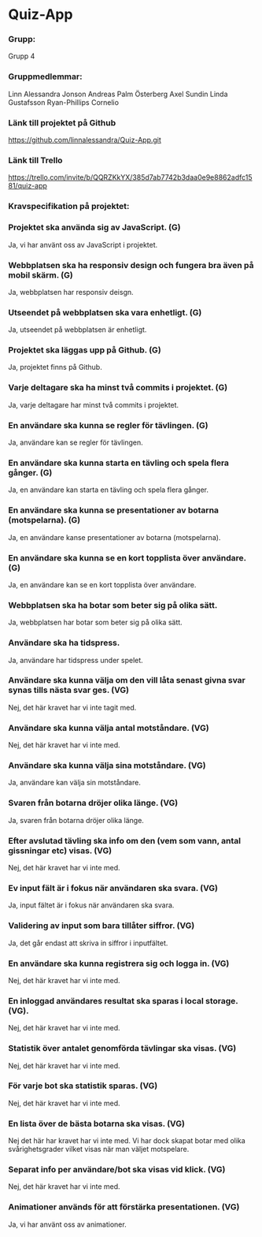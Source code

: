 # Quiz-App

### Grupp:
Grupp 4

### Gruppmedlemmar:
Linn Alessandra Jonson
Andreas Palm Österberg
Axel Sundin
Linda Gustafsson
Ryan-Phillips Cornelio

### Länk till projektet på Github
https://github.com/linnalessandra/Quiz-App.git

### Länk till Trello
https://trello.com/invite/b/QQRZKkYX/385d7ab7742b3daa0e9e8862adfc1581/quiz-app

### Kravspecifikation på projektet:

### Projektet ska använda sig av JavaScript. (G)
Ja, vi har använt oss av JavaScript i projektet.

### Webbplatsen ska ha responsiv design och fungera bra även på mobil skärm. (G)
Ja, webbplatsen har responsiv deisgn.

### Utseendet på webbplatsen ska vara enhetligt. (G)
Ja, utseendet på webbplatsen är enhetligt.

### Projektet ska läggas upp på Github. (G)
Ja, projektet finns på Github.

### Varje deltagare ska ha minst två commits i projektet. (G)
Ja, varje deltagare har minst två commits i projektet.

### En användare ska kunna se regler för tävlingen. (G)
Ja, användare kan se regler för tävlingen.

### En användare ska kunna starta en tävling och spela flera gånger. (G)
Ja, en användare kan starta en tävling och spela flera gånger.

### En användare ska kunna se presentationer av botarna (motspelarna). (G)
Ja, en användare kanse presentationer av botarna (motspelarna).

### En användare ska kunna se en kort topplista över användare. (G)
Ja, en användare kan se en kort topplista över användare.

### Webbplatsen ska ha botar som beter sig på olika sätt.
Ja, webbplatsen har botar som beter sig på olika sätt. 

### Användare ska ha tidspress.
Ja, användare har tidspress under spelet.

### Användare ska kunna välja om den vill låta senast givna svar synas tills nästa svar ges. (VG)
Nej, det här kravet har vi inte tagit med.

### Användare ska kunna välja antal motståndare. (VG)
Nej, det här kravet har vi inte med.

### Användare ska kunna välja sina motståndare. (VG)
Ja, användare kan välja sin motståndare.

### Svaren från botarna dröjer olika länge. (VG)
Ja, svaren från botarna dröjer olika länge.

### Efter avslutad tävling ska info om den (vem som vann, antal gissningar etc) visas. (VG)
Nej, det här kravet har vi inte med.

### Ev input fält är i fokus när användaren ska svara. (VG)
Ja, input fältet är i fokus när användaren ska svara. 

### Validering av input som bara tillåter siffror. (VG)
Ja, det går endast att skriva in siffror i inputfältet.

### En användare ska kunna registrera sig och logga in. (VG)
Nej, det här kravet har vi inte med. 

### En inloggad användares resultat ska sparas i local storage. (VG).
Nej, det här kravet har vi inte med.

### Statistik över antalet genomförda tävlingar ska visas. (VG)
Nej, det här kravet har vi inte med.

### För varje bot ska statistik sparas. (VG)
Nej, det här kravet har vi inte med.

### En lista över de bästa botarna ska visas. (VG)
Nej det här har kravet har vi inte med. Vi har dock skapat botar med olika svårighetsgrader vilket visas när man väljet motspelare. 

### Separat info per användare/bot ska visas vid klick. (VG)
Nej, det här kravet har vi inte med.

### Animationer används för att förstärka presentationen. (VG)
Ja, vi har använt oss av animationer. 

